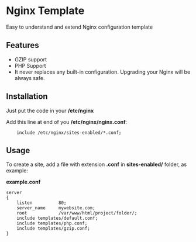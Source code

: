 # Nginx Template

Easy to understand and extend Nginx configuration template

## Features
 * GZIP support
 * PHP Support
 * It never replaces any built-in configuration. Upgrading your Nginx will be always safe.

## Installation
Just put the code in your **/etc/nginx**

Add this line at end of you **/etc/nginx/nginx.conf**:
```nginx
    include /etc/nginx/sites-enabled/*.conf;
```


## Usage

To create a site, add a file with extension **.conf** in **sites-enabled/** folder, as example:

**example.conf**

```nginx
server
{
    listen          80;
    server_name     mywebsite.com;
    root            /var/www/html/project/folder/;
    include templates/default.conf;
    include templates/php.conf;
    include templates/gzip.conf;
}

```

